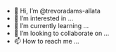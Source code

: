 - 👋 Hi, I’m @trevoradams-allata
- 👀 I’m interested in ...
- 🌱 I’m currently learning ...
- 💞️ I’m looking to collaborate on ...
- 📫 How to reach me ...

<!---
trevoradams-allata/trevoradams-allata is a ✨ special ✨ repository because its `README.md` (this file) appears on your GitHub profile.
You can click the Preview link to take a look at your changes.
--->
